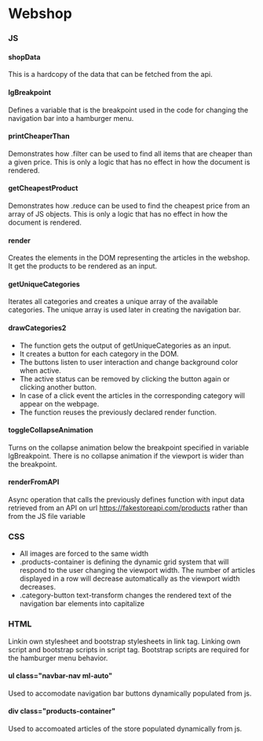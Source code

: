 # Webshop

### JS

#### shopData

This is a hardcopy of the data that can be fetched from the api.

#### lgBreakpoint

Defines a variable that is the breakpoint used in the code for changing the navigation bar into a hamburger menu.

#### printCheaperThan

Demonstrates how .filter can be used to find all items that are cheaper than a given price. This is only a logic that has no effect in how the document is rendered.

#### getCheapestProduct

Demonstrates how .reduce can be used to find the cheapest price from an array of JS objects. This is only a logic that has no effect in how the document is rendered.

#### render

Creates the elements in the DOM representing the articles in the webshop. It get the products to be rendered as an input.

#### getUniqueCategories

Iterates all categories and creates a unique array of the available categories. The unique array is used later in creating the navigation bar.

#### drawCategories2

- The function gets the output of getUniqueCategories as an input.
- It creates a button for each category in the DOM.
- The buttons listen to user interaction and change background color when active.
- The active status can be removed by clicking the button again or clicking another button.
- In case of a click event the articles in the corresponding category will appear on the webpage.
- The function reuses the previously declared render function.

#### toggleCollapseAnimation

Turns on the collapse animation below the breakpoint specified in variable lgBreakpoint. There is no collapse animation if the viewport is wider than the breakpoint.

#### renderFromAPI

Async operation that calls the previously defines function with input data retrieved from an API on url https://fakestoreapi.com/products rather than from the JS file variable

### CSS

- All images are forced to the same width
- .products-container is defining the dynamic grid system that will respond to the user changing the viewport width. The number of articles displayed in a row will decrease automatically as the viewport width decreases.
- .category-button text-transform changes the rendered text of the navigation bar elements into capitalize

### HTML

Linkin own stylesheet and bootstrap stylesheets in link tag.
Linking own script and bootstrap scripts in script tag. Bootstrap scripts are required for the hamburger menu behavior.

#### ul class="navbar-nav ml-auto"

Used to accomodate navigation bar buttons dynamically populated from js.

#### div class="products-container"

Used to accomoated articles of the store populated dynamically from js.
